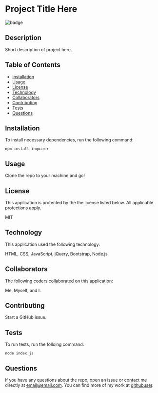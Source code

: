 # Project Title Here
![badge](https://img.shields.io/badge/license-MIT-brightgreen)<br />

## Description
Short description of project here.

## Table of Contents

* [Installation](#installation)
* [Usage](#usage)
* [License](#license)
* [Technology](#technology)
* [Collaborators](#collaborators)
* [Contributing](#contributing)
* [Tests](#tests)
* [Questions](#questions)

## Installation
To install necessary dependencies, run the following command:

```
npm install inquirer
```

## Usage
Clone the repo to your machine and go!

## License
This application is protected by the the license listed below.  All applicable protections apply.

MIT

## Technology
This application used the following technology:

HTML, CSS, JavaScript, jQuery, Bootstrap, Node.js

## Collaborators
The following coders collaborated on this application:

Me, Myself, and I.

## Contributing
Start a GitHub issue.

## Tests
To run tests, run the folloing command:
```
node index.js
```

## Questions
If you have any questions about the repo, open an issue or contact me directly at email@email.com.  You can find more of my work at [githubuser](https://github.com/githubuser).
